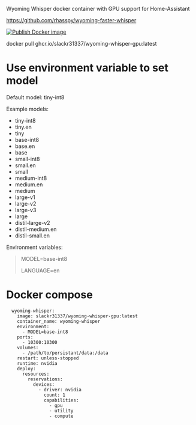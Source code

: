 Wyoming Whisper docker container with GPU support for Home-Assistant

https://github.com/rhasspy/wyoming-faster-whisper


[![Publish Docker image](https://github.com/slackr31337/wyoming-whisper-gpu/actions/workflows/docker-image.yml/badge.svg)](https://github.com/slackr31337/wyoming-whisper-gpu/actions/workflows/docker-image.yml)


docker pull ghcr.io/slackr31337/wyoming-whisper-gpu:latest


# Use environment variable to set model

Default model: tiny-int8

Example models:

- tiny-int8
- tiny.en
- tiny
- base-int8
- base.en
- base
- small-int8
- small.en
- small
- medium-int8
- medium.en
- medium
- large-v1
- large-v2
- large-v3
- large
- distil-large-v2
- distil-medium.en
- distil-small.en


Environment variables:

> MODEL=base-int8
>
> LANGUAGE=en
>


# Docker compose

```
  wyoming-whisper:  
    image: slackr31337/wyoming-whisper-gpu:latest  
    container_name: wyoming-whisper
    environment:  
      - MODEL=base-int8
    ports:  
      - 10300:10300
    volumes:  
      - /path/to/persistant/data:/data  
    restart: unless-stopped
    runtime: nvidia
    deploy:
      resources:
        reservations:
          devices:
            - driver: nvidia
              count: 1
              capabilities:
                - gpu
                - utility
                - compute

```
